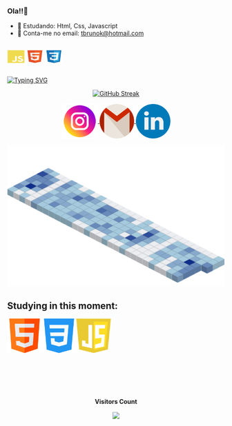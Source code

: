 ### Ola!!👋

- 🌱 Estudando: Html, Css, Javascript
- 📧 Conta-me no email: tbrunok@hotmail.com

<div style="display: inline_block"><br>
  <img align="center" alt="JS" height="30" width="40" src="https://raw.githubusercontent.com/devicons/devicon/master/icons/javascript/javascript-plain.svg">
  <img align="center" alt="HTML" height="30" width="40" src="https://raw.githubusercontent.com/devicons/devicon/master/icons/html5/html5-original.svg">
  <img align="center" alt="CSS" height="30" width="40" src="https://raw.githubusercontent.com/devicons/devicon/master/icons/css3/css3-original.svg">
  
<br>
<br>
  
[![Typing SVG](https://readme-typing-svg.herokuapp.com?font=Fira+Code&weight=300&size=50&duration=4000&pause=1000&color=0000CDcenter=true&vCenter=true&random=false&width=1000&lines=Hello%2C+my+name+is+Bruno;I'm+a+Web+Developer;I'm+from+Brazil;welcome%3A)](https://git.io/typing-svg)

</div>

<div>
<div align="center">

[![GitHub Streak](https://github-readme-streak-stats.herokuapp.com?user=tbrunok&theme=dark&locale=pt_BR&date_format=n%2Fj%5B%2FY%5D&card_width=900)](https://git.io/streak-stats)
  
</div>



<div align="center"> 
<a href="https://instagram.com/tbrunok" target="_blank">
<img align="center" height="84" width="84" src="https://github.com/TbrunoK/assets/blob/main/mini-logo/Instagram.png">
</a>


<a href="mailto:tbrunok@hotmail.com">
<img align="center"  height="80" width="80" src="https://github.com/TbrunoK/assets/blob/main/mini-logo/e-mail.png">
</a>


<a  href="https://www.linkedin.com/in/tbrunok/" target=_blank>
<img align="center"  height="80" width="80" src="https://github.com/TbrunoK/assets/blob/main/mini-logo/linkedin.png">
</a>

</div>

<div align="center" >
   
![Ashutosh's github activity graph](https://raw.githubusercontent.com/TbrunoK/assets/c7e0b542a1c269176cd7dd2be0a1675a13ed9b43/animation/graphic.svg) 

</div>


<h2 align="left"> Studying in this moment: </h2>
<div align="left"> 

<img align="left" height="80" width="80" src="https://github.com/TbrunoK/assets/blob/main/imagens-logo/Html.png?raw=true">

<img align="left"  height="80" width="80" src="https://github.com/TbrunoK/assets/blob/main/imagens-logo/Css.png?raw=true">

<img align="left"  height="80" width="80" src="https://raw.githubusercontent.com/TbrunoK/assets/c7e0b542a1c269176cd7dd2be0a1675a13ed9b43/imagens-logo/javascript-1.svg">



</div>

<br>
<br> 
<br>
<br>
<br>
<br> 



<div align="center">
  
<br>
<br>
<br>
<br>

<p align="centre"><b>Visitors Count</b></p> 
  
<p align="center"><img align="center" src="https://visit-counter.vercel.app/counter.png?page=https%3A%2F%2Fgithub.com%2Ftbrunok&s=50&c=db006a&bg=00000000&no=7&ff=digi&tb=Visits%3A++&ta=" /></p> 
<br>
</div>





